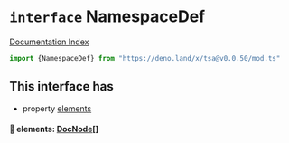 # `interface` NamespaceDef

[Documentation Index](../README.md)

```ts
import {NamespaceDef} from "https://deno.land/x/tsa@v0.0.50/mod.ts"
```

## This interface has

- property [elements](#-elements-docnode)


#### 📄 elements: [DocNode](../type.DocNode/README.md)\[]



